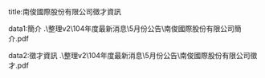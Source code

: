 title:南俊國際股份有限公司徵才資訊

data1:簡介
.\整理v2\104年度最新消息\5月份公告\南俊國際股份有限公司簡介.pdf

data2:徵才資訊
.\整理v2\104年度最新消息\5月份公告\南俊國際股份有限公司徵才.pdf